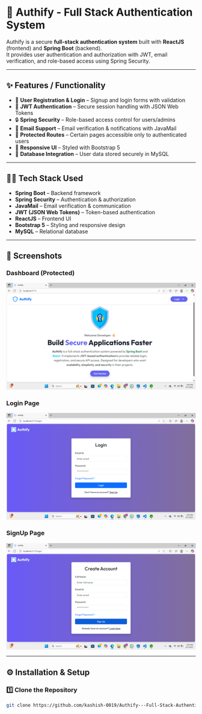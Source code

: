 # 🚀 Authify - Full Stack Authentication System

Authify is a secure **full-stack authentication system** built with **ReactJS** (frontend) and **Spring Boot** (backend).  
It provides user authentication and authorization with JWT, email verification, and role-based access using Spring Security.  

---

## ✨ Features / Functionality
- 🔐 **User Registration & Login** – Signup and login forms with validation  
- 🔑 **JWT Authentication** – Secure session handling with JSON Web Tokens  
- 🔒 **Spring Security** – Role-based access control for users/admins  
- 📧 **Email Support** – Email verification & notifications with JavaMail  
- 🚫 **Protected Routes** – Certain pages accessible only to authenticated users  
- 📱 **Responsive UI** – Styled with Bootstrap 5  
- 💾 **Database Integration** – User data stored securely in MySQL  

---

## 🧑‍💻 Tech Stack Used
- **Spring Boot** – Backend framework  
- **Spring Security** – Authentication & authorization  
- **JavaMail** – Email verification & communication  
- **JWT (JSON Web Tokens)** – Token-based authentication  
- **ReactJS** – Frontend UI  
- **Bootstrap 5** – Styling and responsive design  
- **MySQL** – Relational database  

---

## 📸 Screenshots

### Dashboard (Protected)  
![Dashboard](./screenshots/home.png)

### Login Page  
![Login](./screenshots/login.png)

### SignUp Page  
![Register](./screenshots/signup.png)

---

## ⚙️ Installation & Setup

### 1️⃣ Clone the Repository
```bash
git clone https://github.com/kashish-0019/Authify---Full-Stack-Authentication-System.git


